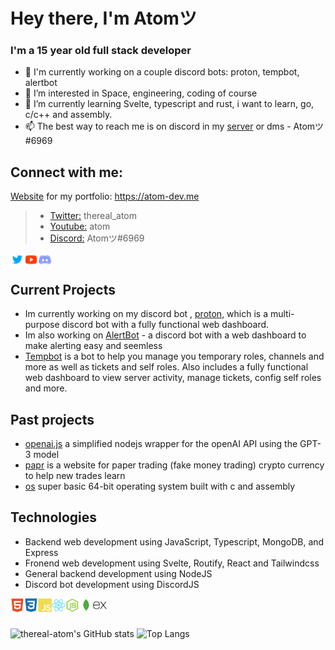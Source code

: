 # Hey there, I'm Atomツ
### I'm a 15 year old full stack developer
- 👋 I'm currently working on a couple discord bots: proton, tempbot, alertbot
- 👀 I’m interested in Space, engineering, coding of course
- 🌱 I’m currently learning Svelte, typescript and rust, i want to learn, go, c/c++ and assembly.
- 📫 The best way to reach me is on discord in my [server](https://discord.gg/eVVc4jJfDa) or dms - Atomツ#6969

## Connect with me:
[Website](https://atom-dev.me) for my portfolio: https://atom-dev.me
> - [Twitter:](https://twitter.com/thereal_atom) thereal_atom
> - [Youtube:](https://www.youtube.com/channel/UCWyWlGlfkzMuCREa4WLt3LQ) atom
> - [Discord:](https://discordapp.com/users/313202630023315487/) Atomツ#6969

[<img align="left" alt="icon" width="22px" src="https://github.com/thereal-atom/thereal-atom/blob/main/Icons/icons8-twitter.svg" />](https://twitter.com/thereal_atom)
[<img align="left" alt="icon" width="22px" src="https://github.com/thereal-atom/thereal-atom/blob/main/Icons/icons8-youtube-play-button.svg" />](https://www.youtube.com/channel/UCWyWlGlfkzMuCREa4WLt3LQ)
[<img align="left" alt="icon" width="22px" src="https://github.com/thereal-atom/thereal-atom/blob/main/Icons/icons8-discord.svg" />](https://discord.gg/eVVc4jJfDa)
<br />

## Current Projects 
- Im currently working on my discord bot , [proton](https://github.com/thereal-atom/proton), which is a multi-purpose discord bot with a fully functional web dashboard.
- Im also working on [AlertBot](https://github.com/thereal-atom/alertbot) - a discord bot with a web dashboard to make alerting easy and seemless
- [Tempbot](https://github.com/thereal-atom/tempbot-web) is a bot to help you manage you temporary roles, channels and more as well as tickets and self roles. Also includes a fully functional web dashboard to view server activity, manage tickets, config self roles and more. 


## Past projects
- [openai.js](https://github.com/thereal-atom/openai.js) a simplified nodejs wrapper for the openAI API using the GPT-3 model
- [papr](https://github.com/thereal-atom/papr) is a website for paper trading (fake money trading) crypto currency to help new trades learn 
- [os](https://github.com/thereal-atom/os) super basic 64-bit operating system built with c and assembly

## Technologies

- Backend web development using JavaScript, Typescript, MongoDB, and Express 
- Fronend web development using Svelte, Routify, React and Tailwindcss 
- General backend development using NodeJS 
- Discord bot development using DiscordJS

<img align="left" alt="icon" width="22px" src="https://github.com/thereal-atom/thereal-atom/blob/main/html5-plain.svg" />
<img align="left" alt="icon" width="22px" src="https://github.com/thereal-atom/thereal-atom/blob/main/css3-plain.svg" />
<img align="left" alt="icon" width="22px" src="https://github.com/thereal-atom/thereal-atom/blob/main/javascript-plain.svg" />
<img align="left" alt="icon" width="22px" src="https://github.com/thereal-atom/thereal-atom/blob/main/react-original.svg" />
<img align="left" alt="icon" width="22px" src="https://github.com/thereal-atom/thereal-atom/blob/main/nodejs-plain.svg" />
<img align="left" alt="icon" width="22px" src="https://github.com/thereal-atom/thereal-atom/blob/main/mongodb-plain.svg" />
<img align="left" alt="icon" width="22px" src="https://github.com/thereal-atom/thereal-atom/blob/main/express-original.svg" /><br /><br />

![thereal-atom's GitHub stats](https://github-readme-stats.vercel.app/api?username=thereal-atom&show_icons=true&theme=tokyonight)
![Top Langs](https://github-readme-stats.vercel.app/api/top-langs/?username=thereal-atom&layout=compact&theme=tokyonight)


<!---
atom-rl/atom-rl is a ✨ special ✨ repository because its `README.md` (this file) appears on your GitHub profile.
You can click the Preview link to take a look at your changes.
--->
